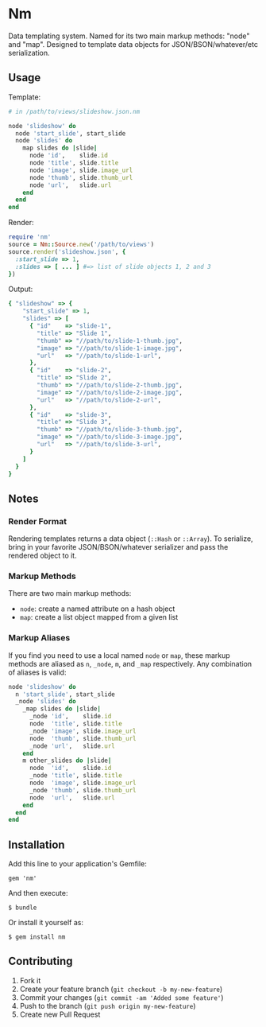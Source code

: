 # Nm

Data templating system.  Named for its two main markup methods: "node" and "map".  Designed to template data objects for JSON/BSON/whatever/etc serialization.

## Usage

Template:

```ruby
# in /path/to/views/slideshow.json.nm

node 'slideshow' do
  node 'start_slide', start_slide
  node 'slides' do
    map slides do |slide|
      node 'id',    slide.id
      node 'title', slide.title
      node 'image', slide.image_url
      node 'thumb', slide.thumb_url
      node 'url',   slide.url
    end
  end
end
```

Render:

```ruby
require 'nm'
source = Nm::Source.new('/path/to/views')
source.render('slideshow.json', {
  :start_slide => 1,
  :slides => [ ... ] #=> list of slide objects 1, 2 and 3
})
```

Output:

```ruby
{ "slideshow" => {
    "start_slide" => 1,
    "slides" => [
      { "id"    => "slide-1",
        "title" => "Slide 1",
        "thumb" => "//path/to/slide-1-thumb.jpg",
        "image" => "//path/to/slide-1-image.jpg",
        "url"   => "//path/to/slide-1-url",
      },
      { "id"    => "slide-2",
        "title" => "Slide 2",
        "thumb" => "//path/to/slide-2-thumb.jpg",
        "image" => "//path/to/slide-2-image.jpg",
        "url"   => "//path/to/slide-2-url",
      },
      { "id"    => "slide-3",
        "title" => "Slide 3",
        "thumb" => "//path/to/slide-3-thumb.jpg",
        "image" => "//path/to/slide-3-image.jpg",
        "url"   => "//path/to/slide-3-url",
      }
    ]
  }
}
```

## Notes

### Render Format

Rendering templates returns a data object (`::Hash` or `::Array`).  To serialize, bring in your favorite JSON/BSON/whatever serializer and pass the rendered object to it.

### Markup Methods

There are two main markup methods:

* `node`: create a named attribute on a hash object
* `map`: create a list object mapped from a given list

### Markup Aliases

If you find you need to use a local named `node` or `map`, these markup methods are aliased as
`n`, `_node`, `m`, and `_map` respectively.  Any combination of aliases is valid:

```ruby
node 'slideshow' do
  n 'start_slide', start_slide
  _node 'slides' do
    _map slides do |slide|
      _node 'id',    slide.id
      node  'title', slide.title
      _node 'image', slide.image_url
      node  'thumb', slide.thumb_url
      _node 'url',   slide.url
    end
    m other_slides do |slide|
      node  'id',    slide.id
      _node 'title', slide.title
      node  'image', slide.image_url
      _node 'thumb', slide.thumb_url
      node  'url',   slide.url
    end
  end
end
```

## Installation

Add this line to your application's Gemfile:

    gem 'nm'

And then execute:

    $ bundle

Or install it yourself as:

    $ gem install nm

## Contributing

1. Fork it
2. Create your feature branch (`git checkout -b my-new-feature`)
3. Commit your changes (`git commit -am 'Added some feature'`)
4. Push to the branch (`git push origin my-new-feature`)
5. Create new Pull Request

